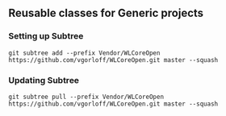 ## Reusable classes for Generic projects

### Setting up Subtree

    git subtree add --prefix Vendor/WLCoreOpen https://github.com/vgorloff/WLCoreOpen.git master --squash

### Updating Subtree

    git subtree pull --prefix Vendor/WLCoreOpen https://github.com/vgorloff/WLCoreOpen.git master --squash
